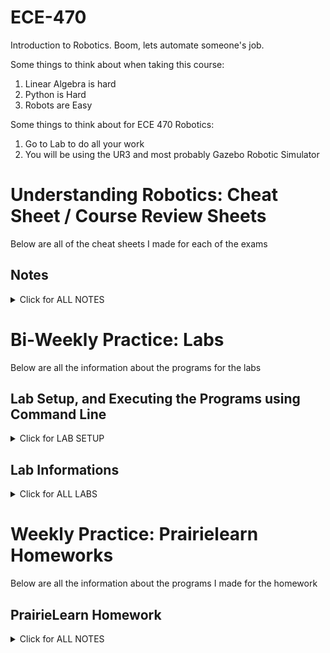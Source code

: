 # ECE-470
Introduction to Robotics. Boom, lets automate someone's job.

Some things to think about when taking this course:
  1. Linear Algebra is hard
  2. Python is Hard
  3. Robots are Easy

Some things to think about for ECE 470 Robotics:
  1. Go to Lab to do all your work
  2. You will be using the UR3 and most probably Gazebo Robotic Simulator

# Understanding Robotics: Cheat Sheet / Course Review Sheets
Below are all of the cheat sheets I made for each of the exams

## Notes
<details> 
<summary> Click for ALL NOTES </summary>

    ### Exam 1: 
    <details> <summary> <span style="color: green"> Exam 1 </span> </summary>

    > I know its beautiful
    </details>

    ### Exam 2: 
    <details> <summary> <span style="color: green"> Exam 2 </span> </summary>

    > I know its beautiful
    </details>

</details>

# Bi-Weekly Practice: Labs
Below are all the information about the programs for the labs

## Lab Setup, and Executing the Programs using Command Line
<details> <summary> Click for LAB SETUP </summary>

    LAB SETUP
=================================
Take my reference from Lab 2, which will help out a lot

*Creating a workspace in Commands Terminal*

    mkdir -p catkin_rbalita2/src  // creates src folder for workspace
    cd catkin_rbalita2/src        // directs to folder created
    catkin_init_workspace         // makes this folder the src folder, and creates the build and devel folders in your workspace
    
*Building the workspace. Always do in Command Terminal*
    
    cd ~/catkin_rbalita2/
    Catkin_make					// build workspace

*After compilation is complete, I can now launch ROS commands. Open Gazebo*
    
    cd catkin_rbalita2/src/ur3_driver 	      // directs to ur3_driver folder
    Roslaunch ur3_driver ur3_gazebo.launch 	// this should open gazebo

    CTRL + SHIFT + N					// opens new tab
    source devel/setup.bash				// do this every time you open a new tab to use tabs


*Make your execute file executable*
    
    Cd ~  							// cd to main
    Cd catkin_rbalita2/src/lab2andDrivers/scripts   // direct to scripts of lab
    chmod +x lab2_exec.py 					// makes the lab2_exec file executable


*See your robot move*
    
    Cd ~ 								  // cd to main
    Cd catkin_rbalita2/src/lab2andDrivers 		  // direct to lab folder

    Rosrun lab2pkg_py lab2_exec.py					// For Gazebo 
    Rosrun lab2pkg_py lab2_exec.py --simulator True		// For simulation
    Rosrun lab2pkg_py lab2_exec.py --simulator False		// Run it on Hardware
</details>

## Lab Informations
<details> <summary> Click for ALL LABS </summary>
</details>



# Weekly Practice: Prairielearn Homeworks
Below are all the information about the programs I made for the homework

## PrairieLearn Homework 
<details>
	<summary> Click for ALL NOTES </summary>
</details>








